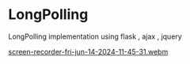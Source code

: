 # LongPolling
LongPolling implementation using flask , ajax ,  jquery


[screen-recorder-fri-jun-14-2024-11-45-31.webm](https://github.com/sh-osama-sami/LongPolling/assets/85364511/0c8c05fe-fda9-4d35-b959-43d9517f3da0)
